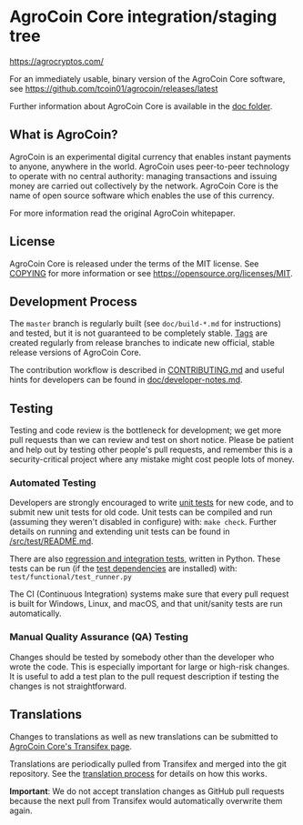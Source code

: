 AgroCoin Core integration/staging tree
====================================

https://agrocryptos.com/

For an immediately usable, binary version of the AgroCoin Core software, see
https://github.com/tcoin01/agrocoin/releases/latest

Further information about AgroCoin Core is available in the [doc folder](/doc).

What is AgroCoin?
----------------

AgroCoin is an experimental digital currency that enables instant payments to
anyone, anywhere in the world. AgroCoin uses peer-to-peer technology to operate
with no central authority: managing transactions and issuing money are carried
out collectively by the network. AgroCoin Core is the name of open source
software which enables the use of this currency.

For more information read the original AgroCoin whitepaper.

License
-------

AgroCoin Core is released under the terms of the MIT license. See [COPYING](COPYING) for more
information or see https://opensource.org/licenses/MIT.

Development Process
-------------------

The `master` branch is regularly built (see `doc/build-*.md` for instructions) and tested, but it is not guaranteed to be
completely stable. [Tags](https://github.com/tcoin01/agrocoin/tags) are created
regularly from release branches to indicate new official, stable release versions of AgroCoin Core.

The contribution workflow is described in [CONTRIBUTING.md](CONTRIBUTING.md)
and useful hints for developers can be found in [doc/developer-notes.md](doc/developer-notes.md).

Testing
-------

Testing and code review is the bottleneck for development; we get more pull
requests than we can review and test on short notice. Please be patient and help out by testing
other people's pull requests, and remember this is a security-critical project where any mistake might cost people
lots of money.

### Automated Testing

Developers are strongly encouraged to write [unit tests](src/test/README.md) for new code, and to
submit new unit tests for old code. Unit tests can be compiled and run
(assuming they weren't disabled in configure) with: `make check`. Further details on running
and extending unit tests can be found in [/src/test/README.md](/src/test/README.md).

There are also [regression and integration tests](/test), written
in Python.
These tests can be run (if the [test dependencies](/test) are installed) with: `test/functional/test_runner.py`

The CI (Continuous Integration) systems make sure that every pull request is built for Windows, Linux, and macOS,
and that unit/sanity tests are run automatically.

### Manual Quality Assurance (QA) Testing

Changes should be tested by somebody other than the developer who wrote the
code. This is especially important for large or high-risk changes. It is useful
to add a test plan to the pull request description if testing the changes is
not straightforward.

Translations
------------

Changes to translations as well as new translations can be submitted to
[AgroCoin Core's Transifex page](https://www.transifex.com/tcoin01/agrocoin/).

Translations are periodically pulled from Transifex and merged into the git repository. See the
[translation process](doc/translation_process.md) for details on how this works.

**Important**: We do not accept translation changes as GitHub pull requests because the next
pull from Transifex would automatically overwrite them again.
